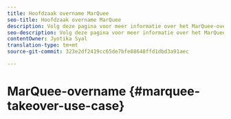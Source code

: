 ```yaml
---
title: Hoofdzaak overname MarQuee
seo-title: Hoofdzaak overname MarQuee
description: Volg deze pagina voor meer informatie over het MarQuee-overnamekanaal.
seo-description: Volg deze pagina voor meer informatie over het MarQuee-overnamekanaal.
contentOwner: Jyotika Syal
translation-type: tm+mt
source-git-commit: 323e2df2419cc65de7bfe88648ffd1dbd3a91aec

---
```



# MarQuee-overname {#marquee-takeover-use-case}
